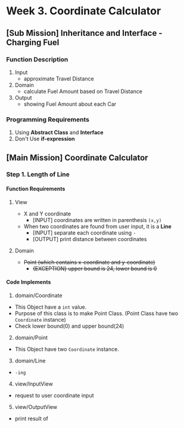 # Week 3. Coordinate Calculator

## [Sub Mission] Inheritance and Interface - Charging Fuel

### Function Description
1. Input
    - approximate Travel Distance
2. Domain
    - calculate Fuel Amount based on Travel Distance
3. Output
    - showing Fuel Amount about each Car

### Programming Requirements
1. Using **Abstract Class** and **Interface**
2. Don't Use **if-expression**

## [Main Mission] Coordinate Calculator
### Step 1. Length of Line
#### Function Requirements
1. View
    - X and Y coordinate
        - [INPUT] coordinates are written in parenthesis ``(x,y)``
    - When two coordinates are found from user input, it is a **Line**
        - [INPUT] separate each coordinate using ``-``
        - [OUTPUT] print distance between coordinates

2. Domain
    - ~~Point (which contains x-coordinate and y-coordinate)~~
        - ~~{EXCEPTION} upper bound is 24, lower bound is 0~~

#### Code Implements
1. domain/Coordinate
- This Object have a ``int`` value.
- Purpose of this class is to make Point Class. (Point Class have two ``Coordinate`` instance)
- Check lower bound(0) and upper bound(24)

2. domain/Point
- This Object have two ``Coordinate`` instance.

3. domain/Line
- ``-ing``

4. view/InputView
- request to user coordinate input

5. view/OutputView
- print result of